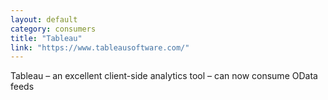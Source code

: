 ```yaml
---
layout: default
category: consumers
title: "Tableau"
link: "https://www.tableausoftware.com/"
---
```

Tableau – an excellent client-side analytics tool – can now consume OData feeds
